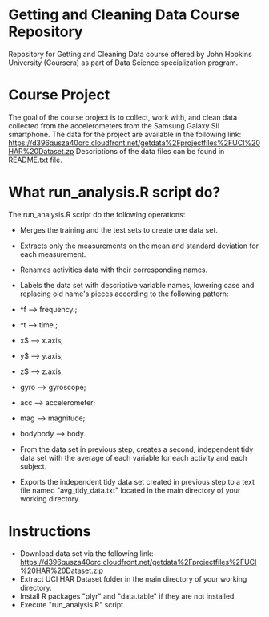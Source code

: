 # Getting and Cleaning Data Course Repository
Repository for Getting and Cleaning Data course offered by John Hopkins University (Coursera) as part of Data Science specialization program.

# Course Project
The goal of the course project is to collect, work with, and clean data collected from the accelerometers from the Samsung Galaxy SII smartphone.
The data for the project are available in the following link: https://d396qusza40orc.cloudfront.net/getdata%2Fprojectfiles%2FUCI%20HAR%20Dataset.zp
Descriptions of the data files can be found in README.txt file.

# What run_analysis.R script do?
The run_analysis.R script do the following operations:
* Merges the training and the test sets to create one data set.
* Extracts only the measurements on the mean and standard deviation for each measurement. 
* Renames activities data with their corresponding names.
* Labels the data set with descriptive variable names, lowering case and replacing old name's pieces according to the following pattern:

 * ^f --> frequency.;
 * ^t --> time.;
 * x$ --> x.axis;
 * y$ --> y.axis;
 * z$ --> z.axis;
 * gyro --> gyroscope;
 * acc --> accelerometer;
 * mag --> magnitude;
 * bodybody --> body.
 
* From the data set in previous step, creates a second, independent tidy data set with the average of each variable for each activity and each subject.
* Exports the independent tidy data set created in previous step to a text file named "avg_tidy_data.txt" located in the main directory of your working directory.

# Instructions
* Download data set via the following link: https://d396qusza40orc.cloudfront.net/getdata%2Fprojectfiles%2FUCI%20HAR%20Dataset.zip
* Extract UCI HAR Dataset folder in the main directory of your working directory.
* Install R packages "plyr" and "data.table" if they are not installed.
* Execute "run_analysis.R" script.